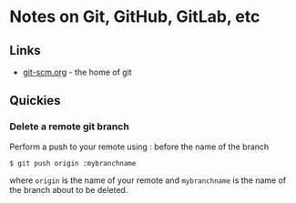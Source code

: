 # Notes on Git, GitHub, GitLab, etc

## Links

* [git-scm.org](https://git-scm.org) - the home of git

## Quickies

### Delete a remote git branch

Perform a push to your remote using : before the name of the branch

```text
$ git push origin :mybranchname
```

where `origin` is the name of your remote and `mybranchname` is the name of the branch about to be deleted.

